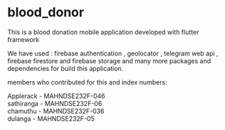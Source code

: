 # blood_donor

This is a blood donation mobile application developed with flutter framework

We have used : firebase authentication , geolocator , telegram web api , firebase firestore and firebase storage and many more packages and dependencies for build this application.

members who contributed for this and index numbers: 

Applerack - MAHNDSE232F-046<br>
sathiranga - MAHNDSE232F-06<br>
chamuthu - MAHNDSE232F-036<br>
dulanga - MAHNDSE232F-05<br>


            